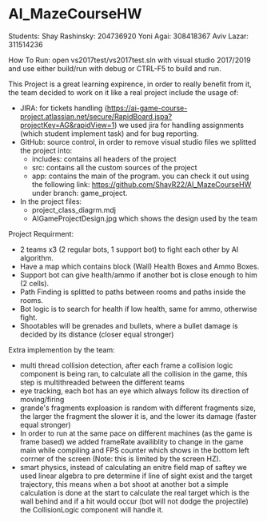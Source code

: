 # AI_MazeCourseHW

Students:
Shay Rashinsky:	204736920
Yoni Agai:		308418367
Aviv Lazar:		311514236

How To Run:
open vs2017test/vs2017test.sln with visual studio 2017/2019
and use either build/run with debug or CTRL-F5 to build and run.

This Project is a great learning expirence, in order to
really benefit from it, the team decided to work on it like
a real project include the usage of:
- JIRA: for tickets handling (https://ai-game-course-project.atlassian.net/secure/RapidBoard.jspa?projectKey=AG&rapidView=1)
  we used jira for handling assignments (which student implement task) and for bug reporting.
- GitHub: source control, in order to remove visual studio files we splitted the project
  into:
	* includes: contains all headers of the project
	* src: contains all the custom sources of the project
	* app: contains the main of the program.
  you can check it out using the following link: https://github.com/ShayR22/AI_MazeCourseHW
  under branch: game_project.
- In the project files:
	* project_class_diagrm.mdj
	* AIGameProjectDesign.jpg
   which shows the design used by the team

Project Requirment:
- 2 teams x3 (2 regular bots, 1 support bot) to fight each other by AI algorithm.
- Have a map which contains block (Wall) Health Boxes and Ammo Boxes.
- Support bot can give health/ammo if another bot is close enough to him (2 cells).
- Path Finding is splitted to paths between rooms and paths inside the rooms.
- Bot logic is to search for health if low health, same for ammo, otherwise fight.
- Shootables will be grenades and bullets, where a bullet damage is decided by its
  distance (closer equal stronger)

Extra implemention by the team:
- multi thread collision detection, after each frame a collision logic component
  is being ran, to calculate all the collision in the game, this step is multithreaded
  between the different teams
- eye tracking, each bot has an eye which always follow its direction of moving/firing
- grande's fragments exploasion is random with different fragments size, the larger
  the fragment the slower it is, and the lower its damage (faster equal stronger)
- In order to run at the same pace on different machines (as the game is frame based) we
  added frameRate availiblity to change in the game main while compiling and FPS counter which
  shows in the bottom left corrner of the screen (Note: this is limited by the screen HZ).
- smart physics, instead of calculating an enitre field map of saftey we used linear algebra
  to pre determine if line of sight exist and the target trajectory, this means when a bot
  shoot at another bot a simple calculation is done at the start to calculate the real target
  which is the wall behind and if a hit would occur (bot will not dodge the projectile) the 
  CollisionLogic component will handle it.
